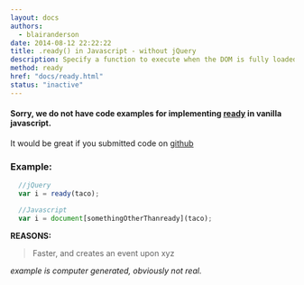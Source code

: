 ```yaml
---
layout: docs
authors:
  - blairanderson
date: 2014-08-12 22:22:22
title: .ready() in Javascript - without jQuery
description: Specify a function to execute when the DOM is fully loaded.
method: ready
href: "docs/ready.html"
status: "inactive"
---
```


#### Sorry, we do not have code examples for implementing [ready](http://api.jquery.com/ready/) in vanilla javascript.

It would be great if you submitted code on [github](https://github.com/blairanderson/without-jquery/blob/master/docs/ready.md)

### Example:

```javascript
  //jQuery
  var i = ready(taco);

  //Javascript
  var i = document[somethingOtherThanready](taco);

```

**REASONS:**
> Faster, and creates an event upon xyz

*example is computer generated, obviously not real.*
